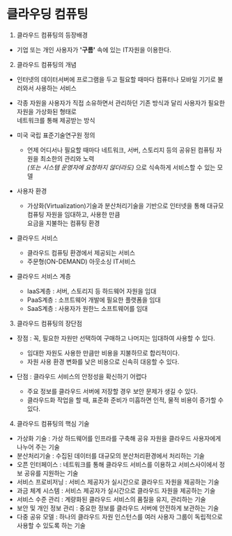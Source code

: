 # 클라우딩 컴퓨팅

1. 클라우드 컴퓨팅의 등장배경
- 기업 또는 개인 사용자가 **'구름'** 속에 있는 IT자원을 이용한다.

2. 클라우드 컴퓨팅의 개념
- 인터넷의 데이터서버에 프로그램을 두고 필요할 때마다 컴퓨터나 모바일 기기로 불러와서 사용하는 서비스
- 각종 자원을 사용자가 직접 소유하면서 관리하던 기존 방식과 달리 사용자가 필요한 자원을 가상화된 형태로  
네트워크를 통해 제공받는 방식
- 미국 국립 표준기술연구원 정의
  - 언제 어디서나 필요할 때마다 네트워크, 서버, 스토리지 등의 공유된 컴퓨팅 자원을 최소한의 관리와 노력  
_(또는 시스템 운영자에 요청하지 않더라도)_ 으로 식속하게 서비스할 수 있는 모델

- 사용자 환경
  - 가상화(Virtualization)기술과 분산처리기술을 기반으로 인터넷을 통해 대규모 컴퓨팅 자원을 임대하고, 사용한 만큼  
요금을 지불하는 컴퓨팅 환경

- 클라우드 서비스
  - 클라우드 컴퓨팅 환경에서 제공되는 서비스
  - 주문형(ON-DEMAND) 아웃소싱 IT서비스

- 클라우드 서비스 계층
  - IaaS계층 : 서버, 스토리지 등 하드웨어 자원을 임대
  - PaaS계층 : 소프트웨어 개발에 필요한 플랫폼을 임대
  - SaaS계층 : 사용자가 원한느 소프트웨어를 임대

3. 클라우드 컴퓨팅의 장단점
- 장점 : 꼭, 필요한 자원만 선택하여 구매하고 나머지는 임대하여 사용할 수 있다.
  - 임대한 자원도 사용한 만큼만 비용을 지불하므로 합리적이다.
  - 자원 사용 환경 변화를 낮은 비용으로 신속히 대응할 수 있다.

- 단점 : 클라우드 서비스의 안정성을 확신하기 어렵다
  - 주요 정보를 클라우드 서버에 저장할 경우 보안 문제가 생길 수 있다.
  - 클라우드화 작업을 할 때, 표준화 준비가 미흡하면 인적, 물적 비용이 증가할 수 있다.

4. 클라우드 컴퓨팅의 핵심 기술
- 가상화 기술 : 가상 하드웨어를 인프라를 구축해 공유 자원을 클라우드 사용자에게 나누어 주는 기술
- 분산처리기술 : 수집된 데이터를 대규모의 분산처리환경에서 처리하는 기술
- 오픈 인터페이스 : 네트워크를 통해 클라우드 서비스를 이용하고 서비스사이에서 정보 공유를 지원하는 기술
- 서비스 프로비저닝 : 서비스 제공자가 실시간으로 클라우드 자원을 제공하는 기술
- 과금 체계 시스템 : 서비스 제공자가 실시간으로 클라우드 자원을 제공하는 기술
- 서비스 수준 관리 : 계량화된 클라우드 서비스의 품질을 유지, 관리하는 기술
- 보안 및 개인 정보 관리 : 중요한 정보를 클라우드 서버에 안전하게 보관하는 기술
- 다중 공유 모델 : 하나의 클라우드 자원 인스턴스를 여러 사용자 그룹이 독립적으로 사용할 수 있도록 하는 기술

